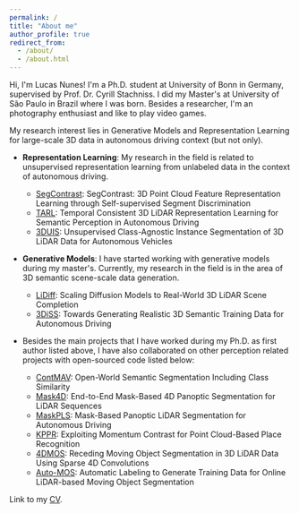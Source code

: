 ```yaml
---
permalink: /
title: "About me"
author_profile: true
redirect_from: 
  - /about/
  - /about.html
---
```


Hi, I'm Lucas Nunes! I'm a Ph.D. student at University of Bonn in Germany, supervised by Prof. Dr. Cyrill Stachniss. I did my Master's at University of São Paulo in Brazil where I was born. Besides a researcher, I'm an photography enthusiast and like to play video games.

My research interest lies in Generative Models and Representation Learning for large-scale 3D data in autonomous driving context (but not only).

- **Representation Learning**: My research in the field is related to unsupervised representation learning from unlabeled data in the context of autonomous driving.
    - [SegContrast](https://github.com/PRBonn/segcontrast): SegContrast: 3D Point Cloud Feature Representation Learning through Self-supervised Segment Discrimination
    - [TARL](https://github.com/PRBonn/TARL): Temporal Consistent 3D LiDAR Representation Learning for Semantic Perception in Autonomous Driving
    - [3DUIS](https://github.com/PRBonn/3DUIS): Unsupervised Class-Agnostic Instance Segmentation of 3D LiDAR Data for Autonomous Vehicles

- **Generative Models**: I have started working with generative models during my master's. Currently, my research in the field is in the area of 3D semantic scene-scale data generation.
    - [LiDiff](https://github.com/PRBonn/LiDiff): Scaling Diffusion Models to Real-World 3D LiDAR Scene Completion
    - [3DiSS](https://github.com/PRBonn/3DiSS): Towards Generating Realistic 3D Semantic Training Data for Autonomous Driving

- Besides the main projects that I have worked during my Ph.D. as first author listed above, I have also collaborated on other perception related projects with open-sourced code listed below:
    - [ContMAV](https://github.com/PRBonn/ContMAV): Open-World Semantic Segmentation Including Class Similarity
    - [Mask4D](https://github.com/PRBonn/Mask4D): End-to-End Mask-Based 4D Panoptic Segmentation for LiDAR Sequences
    - [MaskPLS](https://github.com/PRBonn/MaskPLS): Mask-Based Panoptic LiDAR Segmentation for Autonomous Driving
    - [KPPR](https://github.com/PRBonn/kppr): Exploiting Momentum Contrast for Point Cloud-Based Place Recognition
    - [4DMOS](https://github.com/PRBonn/4DMOS): Receding Moving Object Segmentation in 3D LiDAR Data Using Sparse 4D Convolutions
    - [Auto-MOS](https://github.com/PRBonn/auto-mos): Automatic Labeling to Generate Training Data for Online LiDAR-based Moving Object Segmentation

Link to my [CV](https://docs.google.com/gview?url=https://raw.githubusercontent.com/nuneslu/nuneslu.github.io/16d79a0947af94f2c42fd7c1d0a3c9bd4cc1a480/files/curriculum-vitae.pdf).

